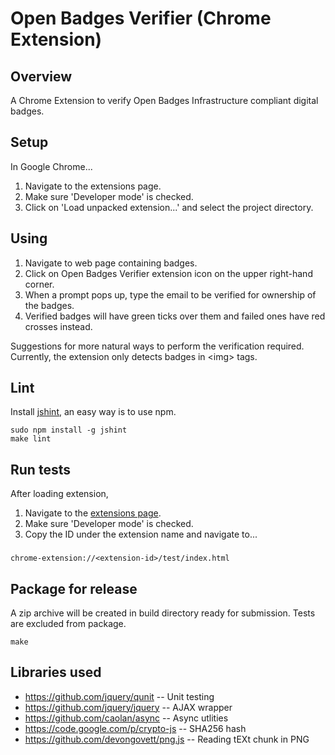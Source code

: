 # Open Badges Verifier (Chrome Extension)

## Overview

A Chrome Extension to verify Open Badges Infrastructure compliant digital badges.


## Setup

In Google Chrome...

1. Navigate to the extensions page.
2. Make sure 'Developer mode' is checked.
3. Click on 'Load unpacked extension...' and select the project directory.


## Using

1. Navigate to web page containing badges.
2. Click on Open Badges Verifier extension icon on the upper right-hand corner.
3. When a prompt pops up, type the email to be verified for ownership of the badges.
4. Verified badges will have green ticks over them and failed ones have red crosses instead.

Suggestions for more natural ways to perform the verification required.
Currently, the extension only detects badges in \<img> tags.


## Lint

Install [jshint](http://www.jshint.com), an easy way is to use npm.

    sudo npm install -g jshint
    make lint


## Run tests

After loading extension,

1. Navigate to the [extensions page](chrome://extensions).
2. Make sure 'Developer mode' is checked.
3. Copy the ID under the extension name and navigate to...

###
    chrome-extension://<extension-id>/test/index.html

## Package for release

A zip archive will be created in build directory ready for submission. Tests are excluded from package.

    make

## Libraries used
* https://github.com/jquery/qunit -- Unit testing
* https://github.com/jquery/jquery -- AJAX wrapper
* https://github.com/caolan/async -- Async utlities
* https://code.google.com/p/crypto-js -- SHA256 hash
* https://github.com/devongovett/png.js -- Reading tEXt chunk in PNG